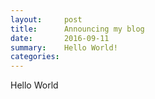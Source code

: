 ```yaml
---
layout:     post
title:      Announcing my blog
date:       2016-09-11
summary:    Hello World!
categories:
---
```


Hello World
